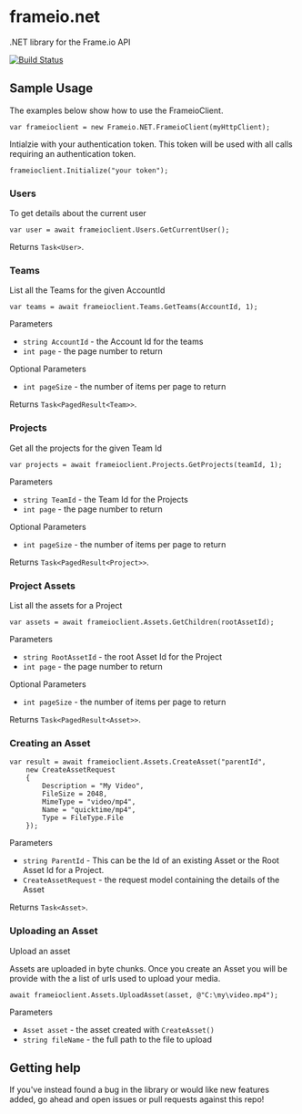 # frameio.net
.NET library for the Frame.io API

[![Build Status](https://dev.azure.com/group6tech/frameio.net/_apis/build/status/group6tech.frameio.net.build?branchName=master)](https://dev.azure.com/group6tech/frameio.net/_build/latest?definitionId=14&branchName=master)



## Sample Usage

The examples below show how to use the FrameioClient.

`var frameioclient = new Frameio.NET.FrameioClient(myHttpClient);`

Intialzie with your authentication token. This token will be used with all calls requiring an authentication token.

`frameioclient.Initialize("your token");`



### Users

To get details about the current user

`var user = await frameioclient.Users.GetCurrentUser();`

Returns `Task<User>`.



### Teams

List all the Teams for the given AccountId

`var teams = await frameioclient.Teams.GetTeams(AccountId, 1);`

Parameters
- `string AccountId` - the Account Id for the teams
- `int page` - the page number to return

Optional Parameters
- `int pageSize` - the number of items per page to return

Returns `Task<PagedResult<Team>>`.



### Projects

Get all the projects for the given Team Id

`var projects = await frameioclient.Projects.GetProjects(teamId, 1);`

Parameters
- `string TeamId` - the Team Id for the Projects
- `int page` - the page number to return

Optional Parameters
- `int pageSize` - the number of items per page to return

Returns `Task<PagedResult<Project>>`.



### Project Assets

List all the assets for a Project

`var assets = await frameioclient.Assets.GetChildren(rootAssetId);`

Parameters
- `string RootAssetId` - the root Asset Id for the Project
- `int page` - the page number to return

Optional Parameters
- `int pageSize` - the number of items per page to return

Returns `Task<PagedResult<Asset>>`.



### Creating an Asset

```
var result = await frameioclient.Assets.CreateAsset("parentId",
    new CreateAssetRequest
    {
        Description = "My Video",
        FileSize = 2048,
        MimeType = "video/mp4",
        Name = "quicktime/mp4",
        Type = FileType.File
    });
```

Parameters
- `string ParentId` - This can be the Id of an existing Asset or the Root Asset Id for a Project.
- `CreateAssetRequest` - the request model containing the details of the Asset

Returns `Task<Asset>`.



### Uploading an Asset

Upload an asset

Assets are uploaded in byte chunks. Once you create an Asset you will be provide with the a list of urls used to upload your media.

`await frameioclient.Assets.UploadAsset(asset, @"C:\my\video.mp4");`

Parameters
- `Asset asset` - the asset created with `CreateAsset()`
- `string fileName` - the full path to the file to upload



## Getting help

If you've instead found a bug in the library or would like new features added, go ahead and open issues or pull requests against this repo!

